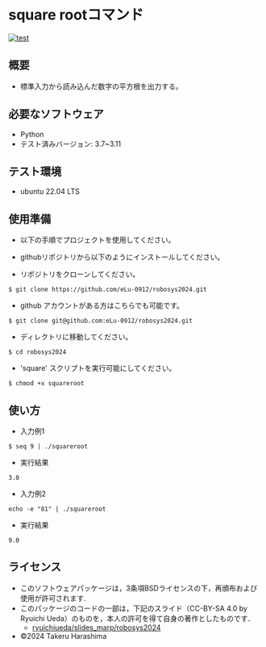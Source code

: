 # square rootコマンド

[![test](https://github.com/eLu-0912/robosys2024/actions/workflows/test.yml/badge.svg)](https://github.com/eLu-0912/robosys2024/actions/workflows/test.yml)


## 概要

- 標準入力から読み込んだ数字の平方根を出力する。


## 必要なソフトウェア

- Python
 - テスト済みバージョン: 3.7~3.11

## テスト環境

- ubuntu 22.04 LTS


## 使用準備

- 以下の手順でプロジェクトを使用してください。
- githubリポジトリから以下のようにインストールしてください。

- リポジトリをクローンしてください。
```
$ git clone https://github.com/eLu-0912/robosys2024.git
```
- github アカウントがある方はこちらでも可能です。
```
$ git clone git@github.com:eLu-0912/robosys2024.git
```

- ディレクトリに移動してください。
```
$ cd robosys2024
```

- 'square' スクリプトを実行可能にしてください。
```
$ chmod +x squareroot
```

## 使い方

- 入力例1
```
$ seq 9 | ./squareroot
```

- 実行結果
```
3.0
```

- 入力例2
```
echo -e "81" | ./squareroot
```

- 実行結果
```
9.0
```

## ライセンス
- このソフトウェアパッケージは，3条項BSDライセンスの下，再頒布および使用が許可されます.
- このパッケージのコードの一部は，下記のスライド（CC-BY-SA 4.0 by Ryuichi Ueda）のものを，本人の許可を得て自身の著作としたものです．
    - [ryuichiueda/slides_marp/robosys2024](https://github.com/ryuichiueda/slides_marp/tree/master/robosys2024)
- ©2024 Takeru Harashima
